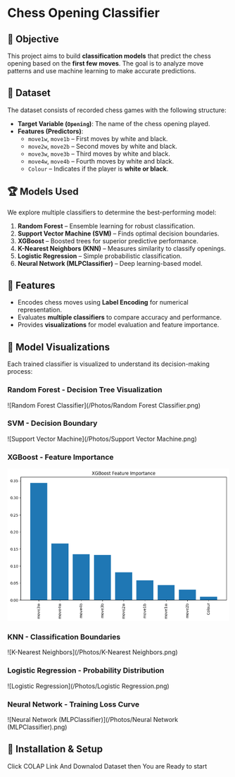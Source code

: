 # Chess Opening Classifier

## 📌 Objective  
This project aims to build **classification models** that predict the chess opening based on the **first few moves**. The goal is to analyze move patterns and use machine learning to make accurate predictions.

## 📂 Dataset  
The dataset consists of recorded chess games with the following structure:
- **Target Variable (`Opening`)**: The name of the chess opening played.
- **Features (Predictors)**:
  - `move1w`, `move1b` – First moves by white and black.
  - `move2w`, `move2b` – Second moves by white and black.
  - `move3w`, `move3b` – Third moves by white and black.
  - `move4w`, `move4b` – Fourth moves by white and black.
  - `Colour` – Indicates if the player is **white or black**.

## 🏆 Models Used  
We explore multiple classifiers to determine the best-performing model:
1. **Random Forest** – Ensemble learning for robust classification.
2. **Support Vector Machine (SVM)** – Finds optimal decision boundaries.
3. **XGBoost** – Boosted trees for superior predictive performance.
4. **K-Nearest Neighbors (KNN)** – Measures similarity to classify openings.
5. **Logistic Regression** – Simple probabilistic classification.
6. **Neural Network (MLPClassifier)** – Deep learning-based model.

## 🚀 Features  
- Encodes chess moves using **Label Encoding** for numerical representation.  
- Evaluates **multiple classifiers** to compare accuracy and performance.  
- Provides **visualizations** for model evaluation and feature importance.

## 🏁 Model Visualizations  
Each trained classifier is visualized to understand its decision-making process:

### **Random Forest - Decision Tree Visualization**  
![Random Forest Classifier](/Photos/Random Forest Classifier.png)

### **SVM - Decision Boundary**  
![Support Vector Machine](/Photos/Support Vector Machine.png)

### **XGBoost - Feature Importance**  
![XGBoost](/Photos/XGBoost.png)

### **KNN - Classification Boundaries**  
![K-Nearest Neighbors](/Photos/K-Nearest Neighbors.png)

### **Logistic Regression - Probability Distribution**  
![Logistic Regression](/Photos/Logistic Regression.png)

### **Neural Network - Training Loss Curve**  
![Neural Network (MLPClassifier)](/Photos/Neural Network (MLPClassifier).png)

## 🔧 Installation & Setup  
Click COLAP Link And Downalod Dataset then You are Ready to start 

